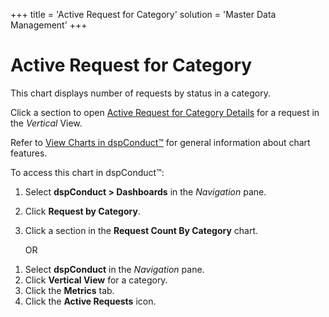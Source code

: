 +++
title = 'Active Request for Category'
solution = 'Master Data Management'
+++

# Active Request for Category

This chart displays number of requests by status in a category.

Click a section to open [Active Request for Category
Details](../Page_Desc/Active_Request_for_Category_Details) for a
request in the *Vertical* View.

Refer to [View Charts in dspConduct™](View_Charts) for general
information about chart features.

To access this chart in dspConduct™:

1.  Select **dspConduct \> Dashboards** in the *Navigation* pane.

2.  Click **Request by Category**.

3.  Click a section in the **Request Count By Category** chart.
    
    OR

<!-- end list -->

1.  Select **dspConduct** in the *Navigation* pane.
2.  Click **Vertical View** for a category.
3.  Click the **Metrics** tab.
4.  Click the **Active Requests** icon.
